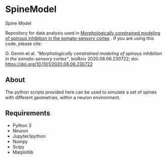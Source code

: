 # SpineModel

Spine Model

Repository for data analysis used in [Morphologically constrained modeling of spinous inhibition in the somato-sensory cortex](https://www.biorxiv.org/content/10.1101/2020.08.06.230722v2) . If you are using this code, please cite:

O. Gemin et al. *"Morphologically constrained modeling of spinous inhibition in the somato-sensory cortex"*,
bioRxiv 2020.08.06.230722; doi: https://doi.org/10.1101/2020.08.06.230722

## About

The python scripts provided here can be used to simulate a set of spines with different geometries, within a neuron environment.

## Requirements

- Python 3
- Neuron
- Jupyter/ipython
- Numpy
- Scipy
- Matplotlib

